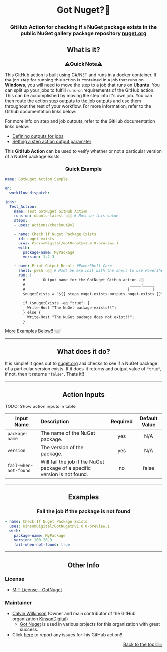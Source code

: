<h1 align="center">

**Got Nuget?🍫**
</h1>

<div align="center">

### GitHub Action for checking if a NuGet package exists in the public NuGet gallery package repository [nuget.org](https://www.nuget.org)

<div hidden>TODO: ADD BADGES HERE</div>

</div>


<div align="center">

## **What is it?**
</div>

<div align="center"><h3 style="font-weight:bold">⚠️Quick Note⚠️</h3></div>

This GitHub action is built using C#/NET and runs in a docker container.  If the job step for running this action is contained in a job that runs on **Windows**, you will need to move the step to a job that runs on **Ubuntu**.  You can split up your jobs to fulfill `runs-on` requirements of the GitHub action. This can be accomplished by moving the step into it's own job.  You can then route the action step outputs to the job outputs and use them throughout the rest of your workflow. For more information, refer to the Github documentation links below:

For more info on step and job outputs, refer to the GitHub documentation links below:
- [Defining outputs for jobs](https://docs.github.com/en/actions/using-jobs/defining-outputs-for-jobs)
- [Setting a step action output parameter](https://docs.github.com/en/actions/using-workflows/workflow-commands-for-github-actions#setting-an-output-parameter)

This **GitHub Action** can be used to verify whether or not a particular version of a NuGet package exists.


<div align="center"><h3 style="font-weight:bold">Quick Example</h3></div>


```yaml
name: GotNuget Action Sample

on:
  workflow_dispatch:

jobs:
  Test_Action:
    name: Test GotNuget GitHub Action
    runs-on: ubuntu-latest 👈🏼 # Must be this value
    steps:
    - uses: actions/checkout@v2

    - name: Check If Nuget Package Exists
      id: nuget-exists
      uses: KinsonDigital/GotNuget@v1.0.0-preview.1
      with:
        package-name: MyPackage
        version: 1.2.3

    - name: Print Output Result #PowerShell Core
      shell: pwsh 👈🏼 # Must be explicit with the shell to use PowerShell on Ubuntu
      run: |
        #        Output name for the GotNuget GitHub action 👇🏼
        #                                               _____|_____
        #                                              |          |
        $nugetExists = "${{ steps.nuget-exists.outputs.nuget-exists }}";
        
        if ($nugetExists -eq "true") {
          Write-Host "The NuGet package exists!!";
        } else {
          Write-Host "The NuGet package does not exist!!";
        }
```

<div align="left">
<a href="#examples">More Examples Below!! 👇🏼</a>
</div>

---

<div align="center"><h2 style="font-weight:bold">What does it do?</h2></div>

It is simple!  It goes out to [nuget.org](https://www.nuget.org) and checks to see if a NuGet package of a particular version exists.  If it does, it returns and output value of `"true"`, if not, then it returns `"false"`.
Thats it!!

---

<div align="center">

## **Action Inputs**
</div>

TODO: Show action inputs in table

| Input Name | Description                                                                | Required | Default Value |
|---|:---------------------------------------------------------------------------|:---:|:---:|
| `package-name` | The name of the NuGet package.                                             | yes | N/A |
| `version` | The version of the package.                                                | yes | N/A |
| `fail-when-not-found` | Will fail the job if the NuGet package of a specific version is not found. | no | false |

---

<div align="center" style="font-weight:bold">

## **Examples**
</div>

<div align="center">

### **Fail the job if the package is not found**
</div>

``` yaml
- name: Check If Nuget Package Exists
  uses: KinsonDigital/GotNuget@v1.0.0-preview.1
  with:
    package-name: MyPackage
    version: 100.20.3
    fail-when-not-found: true
```

---

<div align="center">

## **Other Info**
</div>

<div align="left">

### License
- [MIT License - GotNuget](https://github.com/KinsonDigital/GotNuget/blob/preview/v1.0.0-preview.1/LICENSE)
</div>

<div align="left">

### Maintainer
</div>

- [Calvin Wilkinson](https://github.com/CalvinWilkinson) (Owner and main contributor of the GitHub organization [KinsonDigital](https://github.com/KinsonDigital))
  - [Got Nuget](https://github.com/KinsonDigital/GotNuget) is used in various projects for this organization with great success.
- Click [here](https://github.com/KinsonDigital/GotNuget/issues/new/choose) to report any issues for this GitHub action!!

<div align="right">
<a href="#what-is-it">Back to the top!👆🏼</a>
</div>
